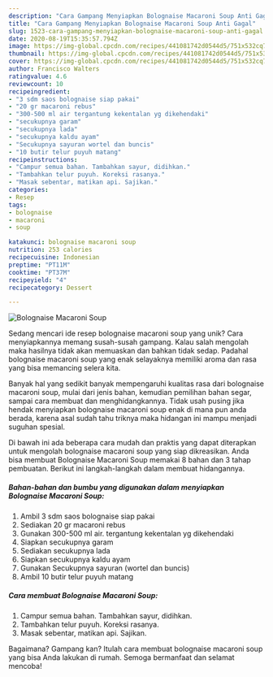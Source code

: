 ```yaml
---
description: "Cara Gampang Menyiapkan Bolognaise Macaroni Soup Anti Gagal"
title: "Cara Gampang Menyiapkan Bolognaise Macaroni Soup Anti Gagal"
slug: 1523-cara-gampang-menyiapkan-bolognaise-macaroni-soup-anti-gagal
date: 2020-08-19T15:35:57.794Z
image: https://img-global.cpcdn.com/recipes/441081742d0544d5/751x532cq70/bolognaise-macaroni-soup-foto-resep-utama.jpg
thumbnail: https://img-global.cpcdn.com/recipes/441081742d0544d5/751x532cq70/bolognaise-macaroni-soup-foto-resep-utama.jpg
cover: https://img-global.cpcdn.com/recipes/441081742d0544d5/751x532cq70/bolognaise-macaroni-soup-foto-resep-utama.jpg
author: Francisco Walters
ratingvalue: 4.6
reviewcount: 10
recipeingredient:
- "3 sdm saos bolognaise siap pakai"
- "20 gr macaroni rebus"
- "300-500 ml air tergantung kekentalan yg dikehendaki"
- "secukupnya garam"
- "secukupnya lada"
- "secukupnya kaldu ayam"
- "Secukupnya sayuran wortel dan buncis"
- "10 butir telur puyuh matang"
recipeinstructions:
- "Campur semua bahan. Tambahkan sayur, didihkan."
- "Tambahkan telur puyuh. Koreksi rasanya."
- "Masak sebentar, matikan api. Sajikan."
categories:
- Resep
tags:
- bolognaise
- macaroni
- soup

katakunci: bolognaise macaroni soup 
nutrition: 253 calories
recipecuisine: Indonesian
preptime: "PT11M"
cooktime: "PT37M"
recipeyield: "4"
recipecategory: Dessert

---
```



![Bolognaise Macaroni Soup](https://img-global.cpcdn.com/recipes/441081742d0544d5/751x532cq70/bolognaise-macaroni-soup-foto-resep-utama.jpg)

Sedang mencari ide resep bolognaise macaroni soup yang unik? Cara menyiapkannya memang susah-susah gampang. Kalau salah mengolah maka hasilnya tidak akan memuaskan dan bahkan tidak sedap. Padahal bolognaise macaroni soup yang enak selayaknya memiliki aroma dan rasa yang bisa memancing selera kita.

Banyak hal yang sedikit banyak mempengaruhi kualitas rasa dari bolognaise macaroni soup, mulai dari jenis bahan, kemudian pemilihan bahan segar, sampai cara membuat dan menghidangkannya. Tidak usah pusing jika hendak menyiapkan bolognaise macaroni soup enak di mana pun anda berada, karena asal sudah tahu triknya maka hidangan ini mampu menjadi suguhan spesial.




Di bawah ini ada beberapa cara mudah dan praktis yang dapat diterapkan untuk mengolah bolognaise macaroni soup yang siap dikreasikan. Anda bisa membuat Bolognaise Macaroni Soup memakai 8 bahan dan 3 tahap pembuatan. Berikut ini langkah-langkah dalam membuat hidangannya.

<!--inarticleads1-->

##### Bahan-bahan dan bumbu yang digunakan dalam menyiapkan Bolognaise Macaroni Soup:

1. Ambil 3 sdm saos bolognaise siap pakai
1. Sediakan 20 gr macaroni rebus
1. Gunakan 300-500 ml air. tergantung kekentalan yg dikehendaki
1. Siapkan secukupnya garam
1. Sediakan secukupnya lada
1. Siapkan secukupnya kaldu ayam
1. Gunakan Secukupnya sayuran (wortel dan buncis)
1. Ambil 10 butir telur puyuh matang




<!--inarticleads2-->

##### Cara membuat Bolognaise Macaroni Soup:

1. Campur semua bahan. Tambahkan sayur, didihkan.
1. Tambahkan telur puyuh. Koreksi rasanya.
1. Masak sebentar, matikan api. Sajikan.




Bagaimana? Gampang kan? Itulah cara membuat bolognaise macaroni soup yang bisa Anda lakukan di rumah. Semoga bermanfaat dan selamat mencoba!
